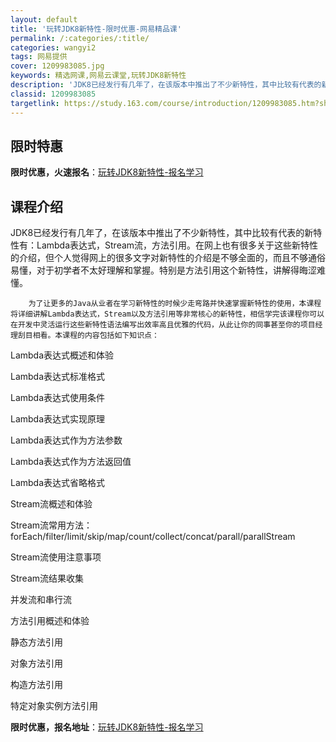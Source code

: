 ```yaml
---
layout: default
title: '玩转JDK8新特性-限时优惠-网易精品课'
permalink: /:categories/:title/
categories: wangyi2
tags: 网易提供
cover: 1209983085.jpg
keywords: 精选网课,网易云课堂,玩转JDK8新特性
description: 'JDK8已经发行有几年了，在该版本中推出了不少新特性，其中比较有代表的新特性有：Lambda表达式，Stream流，方法'
classid: 1209983085
targetlink: https://study.163.com/course/introduction/1209983085.htm?share=1&shareId=1025206652&utm_campaign=share&utm_medium=iphoneShare&utm_source=&utm_u=1025206652
---
```


## 限时特惠

**限时优惠，火速报名**：[玩转JDK8新特性-报名学习](https://study.163.com/course/introduction/1209983085.htm?share=1&shareId=1025206652&utm_campaign=share&utm_medium=iphoneShare&utm_source=&utm_u=1025206652)

## 课程介绍

JDK8已经发行有几年了，在该版本中推出了不少新特性，其中比较有代表的新特性有：Lambda表达式，Stream流，方法引用。在网上也有很多关于这些新特性的介绍，但个人觉得网上的很多文字对新特性的介绍是不够全面的，而且不够通俗易懂，对于初学者不太好理解和掌握。特别是方法引用这个新特性，讲解得晦涩难懂。

        为了让更多的Java从业者在学习新特性的时候少走弯路并快速掌握新特性的使用，本课程将详细讲解Lambda表达式，Stream以及方法引用等非常核心的新特性，相信学完该课程你可以在开发中灵活运行这些新特性语法编写出效率高且优雅的代码，从此让你的同事甚至你的项目经理刮目相看。本课程的内容包括如下知识点：

Lambda表达式概述和体验

Lambda表达式标准格式

Lambda表达式使用条件

Lambda表达式实现原理

Lambda表达式作为方法参数

Lambda表达式作为方法返回值

Lambda表达式省略格式

Stream流概述和体验

Stream流常用方法：forEach/filter/limit/skip/map/count/collect/concat/parall/parallStream

Stream流使用注意事项

Stream流结果收集

并发流和串行流

方法引用概述和体验

静态方法引用

对象方法引用

构造方法引用

特定对象实例方法引用

**限时优惠，报名地址**：[玩转JDK8新特性-报名学习](https://study.163.com/course/introduction/1209983085.htm?share=1&shareId=1025206652&utm_campaign=share&utm_medium=iphoneShare&utm_source=&utm_u=1025206652)

